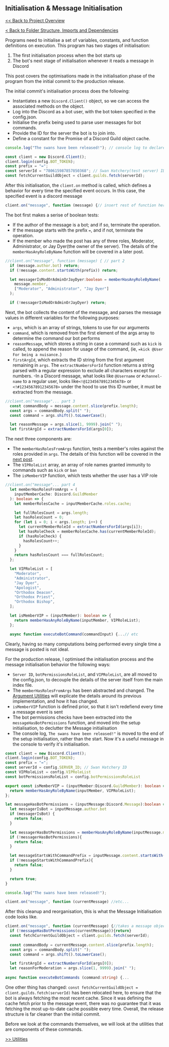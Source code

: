 ## Initialisation & Message Initialisation

[<< Back to Project Overview](defenderProject.md)

[< Back to Folder Structure, Imports and Dependencies](importsSection.md)

Programs need to initialise a set of variables, constants, and function definitions on execution. This program has two stages of initialisation:
1. The first initialisation process when the bot starts up
2. The bot's next stage of initialisation whenever it reads a message in Discord

This post covers the optimisations made in the initialisation phase of the program from the initial commit to the production release.

The initial commit's initialisation process does the following:
- Instantiates a new `Discord.Client()` object, so we can access the associated methods on the object.
- Log into the Discord as a bot user, with the bot token specified in the config.json.
- Initialise the prefix being used to parse user messages for bot commands.
- Provide the ID for the server the bot is to join into.
- Define a constant for the Promise of a Discord Guild object cache.

```typescript
console.log("The swans have been released!"); // console log to declare the bot has been initialised

const client = new Discord.Client();
client.login(config.BOT_TOKEN);
const prefix = "=";
const serverId = "780615987857850368"; // Swan Hatchery(test server) ID
const fetchCurrentGuildObject = client.guilds.fetch(serverId);
```

After this initialisation, the `client.on` method is called, which defines a behavior for every time the specified event occurs. In this case, the specified event is a discord message

```typescript
client.on("message", function (message) {// insert rest of function here
```

The bot first makes a serise of boolean tests:
- If the author of the message is a bot; and if so, terminate the operation.
- If the message starts with the prefix `=`, and if not, terminate the operation.
- If the member who made the post has any of three roles, Moderator, Administrator, or Jay Dyer(the owner of the server). The details of the `memberHasAnyRoleByName` function will be covered in a later post.

```typescript
//client.on("message", function (message) { // part 2
  if (message.author.bot) return;
  if (!message.content.startsWith(prefix)) return;

  let messagerIsModOrAdminOrJayDyer:boolean = memberHasAnyRoleByName(
    message.member,
    ["Moderator", "Administrator", "Jay Dyer"]
  );

  if (!messagerIsModOrAdminOrJayDyer) return;
  ```

Next, the bot collects the content of the message, and  parses the message values in different variables for the following purposes:
- `args`, which is an array of strings, tokens to use for our arguments
- `command`, which is removed from the first element of the args array to determine the command our bot performs
- `reasonMessage`, which stores a string in case a command such as `kick` is called, to append the reason for usage of the command, (ie, `=kick @User For being a nuisance.`)
- `firstArgId`, which extracts the ID string from the first argument remaining in `args`. The `extractNumbersForId` function returns a string parsed with a regular expression to exclude all characters except for numbers.
  -In a Discord message, what looks like `@Username` or `#channel-name` to a regular user, looks like`<!@12345678912345678>` or `<!#12345678912345678>` under the hood to use this ID number, it must be extracted from the message.

```typescript
//client.on("message"... part 3
  const commandBody = message.content.slice(prefix.length);
  const args = commandBody.split(" ");
  const command = args.shift().toLowerCase();

  let reasonMessage = args.slice(1, 9999).join(" ");
  let firstArgId = extractNumbersForId(args[0]);
```

The next three components are:
- The `memberHasRolesFromArgs` function, tests a member's roles against the roles provided in `args`. The details of this function will be covered in the [next post](argUtils.md). 
- The `VIPRoleList` array, an array of role names granted immunity to commands such as `kick` or `ban`
- The `isMemberVIP` function, which tests whether the user has a VIP role

```typescript
//client.on("message"... part 4
  let memberHasRolesFromArgs = (
    inputMemberCache: Discord.GuildMember
  ): boolean => {
    let memberRolesCache = inputMemberCache.roles.cache;

    let fullRolesCount = args.length;
    let hasRolesCount = 0;
    for (let i = 0; i < args.length; i++) {
      let currentMemberRoleId = extractNumbersForId(args[i]);
      let hasRoleCheck = memberRolesCache.has(currentMemberRoleId);
      if (hasRoleCheck) {
        hasRolesCount++;
      }
    }
    return hasRolesCount === fullRolesCount;
  };

  let VIPRoleList = [
    "Moderator",
    "Administrator",
    "Jay Dyer",
    "Apologist",
    "Orthodox Deacon",
    "Orthodox Priest",
    "Orthodox Bishop",
  ];

  let isMemberVIP = (inputMember): boolean => {
    return memberHasAnyRoleByName(inputMember, VIPRoleList);
  };

  async function executeBotCommand(commandInput) {...// etc
```

Clearly, having so many computations being performed every single time a message is posted is not ideal. 

For the production release, I optimised the initialisation process and the message initialisation behavior the following ways:
- `Server ID`, `botPermissionsRoleList`, and `VIPRoleList`, are all moved to the config.json, to decouple the details of the server itself from the main index file.
- The `memberHasRolesFromArgs` has been abstracted and changed. The [Argument Utilities](utilities/argUtils.md) will explicate the details around its previous implementation, and how it has changed.
- `isMemberVIP` function is defined prior, so that it isn't redefiend every time a message event is sent
- The bot permissions checks have been extracted into the `messageHasBotPermissions` function, and moved into the setup initialisation, to declutter the Message initialisation
- The console log, `The swans have been released!"` is moved to the end of the setup initialisation, rather than the start. Now it's a useful message in the console to verify it's initialisation.

```typescript
const client = new Discord.Client();
client.login(config.BOT_TOKEN);
const prefix = "=";
const serverId = config.SERVER_ID; // Swan Hatchery ID
const VIPRoleList = config.VIPRoleList
const botPermissionsRoleList = config.botPermissionsRoleList

export const isMemberVIP = (inputMember:Discord.GuildMember): boolean => {
  return memberHasAnyRoleByName(inputMember, VIPRoleList);
};

let messageHasBotPermissions = (inputMessage:Discord.Message):boolean => {
  let messagerIsBot = inputMessage.author.bot 
  if (messagerIsBot) {
    return false;
  }

  let messagerHasBotPermissions = memberHasAnyRoleByName(inputMessage.member,botPermissionsRoleList)
  if (!messagerHasBotPermissions){
    return false;
  }

  let messageStartsWithCommandPrefix = inputMessage.content.startsWith(prefix)
  if (!messageStartsWithCommandPrefix){
    return false;
  }

  return true;
}

console.log("The swans have been released!");

client.on("message", function (currentMessage) //etc...
```

After this cleanup and reorganisation, this is what the Message Initialisation code looks like.

```typescript
client.on("message", function (currentMessage) {//takes a message object as input
  if (!messageHasBotPermissions(currentMessage)){return}
  const fetchCurrentGuildObject = client.guilds.fetch(serverId);
  
  const commandBody = currentMessage.content.slice(prefix.length);
  const args = commandBody.split(" ");
  const command = args.shift().toLowerCase();

  let firstArgId = extractNumbersForId(args[0]);
  let reasonForModeration = args.slice(1, 9999).join(" ");
  
async function executeBotCommands (command:string) {...
```  
One other thing has changed: `const fetchCurrentGuildObject = client.guilds.fetch(serverId)` has been relocated here, to ensure that the bot is always fetching the most recent cache. Since it was defining the cache fetch prior to the message event, there was no guarantee that it was fetching the most up-to-date cache possible every time. Overall, the release structure is far cleaner than the initial commit.

Before we look at the commands themselves,  we will look at the utilities that are components of these commands. 

[>> Utilities](utilities.md)
